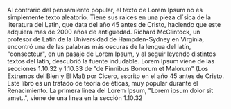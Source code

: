 Al contrario del pensamiento popular, el texto de Lorem Ipsum no es simplemente texto aleatorio. Tiene sus raices
en una pieza cl´sica de la literatura del Latin, que data del año 45 antes de Cristo, haciendo que este adquiera
mas de 2000 años de antiguedad. Richard McClintock, un profesor de Latin de la Universidad de Hampden-Sydney en
Virginia, encontró una de las palabras más oscuras de la lengua del latín, "consecteur", en un pasaje de Lorem 
Ipsum, y al seguir leyendo distintos textos del latín, descubrió la fuente indudable. Lorem Ipsum viene de las
secciones 1.10.32 y 1.10.33 de "de Finnibus Bonorum et Malorum" (Los Extremos del Bien y El Mal) por Cicero,
escrito en el año 45 antes de Cristo. Este libro es un tratado de teoría de éticas, muy popular durante el 
Renacimiento. La primera linea del Lorem Ipsum, "Lorem ipsum dolor sit amet..", viene de una linea en la sección
1.10.32